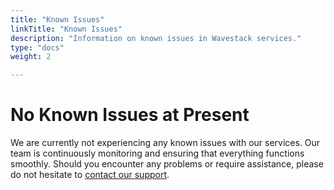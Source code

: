 ```yaml
---
title: "Known Issues"
linkTitle: "Known Issues"
description: "Information on known issues in Wavestack services."
type: "docs"
weight: 2

---
```

<!-- SPDX-License-Identifier: CC-BY-4.0 -->
<!-- Copyright (C) 2024 Wavecon GmbH -->

# No Known Issues at Present

We are currently not experiencing any known issues with our services.
Our team is continuously monitoring and ensuring that everything functions
smoothly. Should you encounter any problems or require assistance,
please do not hesitate to [contact our support](_index.md). 

